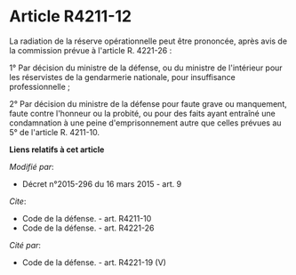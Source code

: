 # Article R4211-12

La radiation de la réserve opérationnelle peut être prononcée, après avis de la commission prévue à l'article R. 4221-26 : 

1° Par décision du ministre de la défense, ou du ministre de l'intérieur pour les réservistes de la gendarmerie nationale,
pour insuffisance professionnelle ; 

2° Par décision du ministre de la défense pour faute grave ou manquement, faute contre l'honneur ou la probité, ou pour des
faits ayant entraîné une condamnation à une peine d'emprisonnement autre que celles prévues au 5° de l'article R. 4211-10.

**Liens relatifs à cet article**

_Modifié par_:

  - Décret n°2015-296 du 16 mars 2015 - art. 9

_Cite_:

  - Code de la défense. - art. R4211-10
  - Code de la défense. - art. R4221-26

_Cité par_:

  - Code de la défense. - art. R4221-19 (V)
